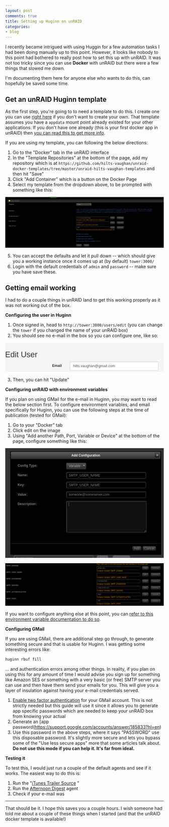 ```yaml
---
layout: post
comments: true
title: Setting up Huginn on unRAID
categories:
- blog
---
```


I recently became intrigued with using Huggin for a few automation tasks I had been doing manually up to this point. However, it looks like nobody to this point had bothered to really post how to set this up with unRAID. It was not too tricky since you can use **Docker** with unRAID but there were a few things that slowed me down. 

I'm documenting them here for anyone else who wants to do this, can hopefully be saved some time.

## Get an unRAID Huginn template

As the first step, you're going to to need a template to do this. I create one you can use [right here](https://github.com/hilts-vaughan/unraid-docker-templates/tree/master/unraid-hilts-vaughan-templates) if you don't want to create your own. That template assumes you have a `appdata` mount point already existed for your other applications. If you don't have one already (this is your first docker app in unRAID) then [you can read this to get more info](https://lime-technology.com/forums/topic/55263-how-should-i-set-up-my-appdata-share/).

If you are using my template, you can following the below directions:

1. Go to the "Docker" tab in the unRAID interface
2. In the "Template Repositories" at the bottom of the page, add my repository which is at `https://github.com/hilts-vaughan/unraid-docker-templates/tree/master/unraid-hilts-vaughan-templates` and then hit "Save"
3. Click "Add Container" which is a button on the Docker Page
4. Select my template from the dropdown  above, to be prompted with something like this:

![](/assets/8c060306-fd8a-45a5-8736-2cb77c089c79/1.png)

5. You can accept the defaults and let it pull down -- which should give you a working instance once it comes up at (by default) `tower:3000/`
6. Login with the default credentials of `admin` and `password` -- make sure you have save these. 

## Getting email working

I had to do a couple things in unRAID land to get this working properly as it was not working out of the box.

**Configuring the user in Huginn**

1. Once signed in, head to `http://tower:3000/users/edit` (you can change the `tower` if you changed the name of your unRAID box)
2. You should see no e-mail in the box so you can configure one, like so:

![](/assets/8c060306-fd8a-45a5-8736-2cb77c089c79/2.png)

3. Then, you can hit "Update"

**Configuring unRAID with environment variables**

If you plan on using GMail for the e-mail in Huginn, you may want to read the below section first. To configure environment variables, and email specifically for Huginn, you can use the following steps at the time of publication (tested for GMail):

1. Go to your "Docker" tab
2. Click edit on the image
3. Using "Add another Path, Port, Variable or Device" at the bottom of the page, configure something like this:

![](/assets/8c060306-fd8a-45a5-8736-2cb77c089c79/3.png)

![](/assets/8c060306-fd8a-45a5-8736-2cb77c089c79/4.png)

If you want to configure anything else at this point, you can [refer to this environment variable documentation to do so](https://github.com/huginn/huginn/blob/master/.env.example).

**Configuring GMail**

If you are using GMail, there are additional step go through, to generate something secure and that is usable for Huginn. I was getting some interesting errors like:

```ruby
huginn rbuf fill
```

... and authentication errors among other things. In reality, if you plan on using this for any amount of time I would advise you sign up for something like Amazon SES or something with a very basic (or free) SMTP server you can use and then have them send your emails for you. This will give you a layer of insulation against having your e-mail credentials served. 

1. [Enable two factor authentication](https://support.google.com/accounts/answer/185839?hl=en) for your GMail account. This is not strictly needed but this guide will use it since it allows you to generate app specific passwords which are needed to keep your unRAID box from knowing your actual 
2. Generate an [app password(https://support.google.com/accounts/answer/185833?hl=en)
3. Use this password in the above steps, where it says "PASSWORD" use this disposable password. It's slightly more secure and lets you bypass some of the "Use less secure apps" more that some articles talk about. **Do not use this mode if you can help it. It's far from ideal.**

**Testing it**

To test this, I would just run a couple of the default agents and see if it works. The easiest way to do this is:

1. Run the "[iTunes Trailer Source](http://tower:3000/agents/6?return=%2Fagents) "
2. Run the [Afternoon Digest](http://tower:3000/agents/3?return=%2Fagents) agent
3. Check if your e-mail was 

------------

That should be it. I hope this saves you a couple hours. I wish someone had told me about a couple of these things when I started (and that the unRAID docker template is available!)